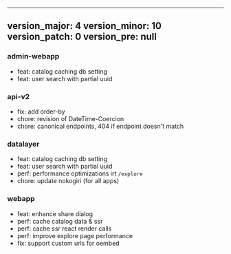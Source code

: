 
---
version_major: 4
version_minor: 10
version_patch: 0
version_pre: null
---

### admin-webapp

- feat: catalog caching db setting
- feat: user search with partial uuid

### api-v2

- fix: add order-by
- chore: revision of DateTime-Coercion
- chore: canonical endpoints, 404 if endpoint doesn't match

### datalayer

- feat: catalog caching db setting
- feat: user search with partial uuid
- perf: performance optimizations irt `/explore`
- chore: update nokogiri (for all apps)

### webapp

- feat: enhance share dialog
- perf: cache catalog data & ssr
- perf: cache ssr react render calls
- perf: improve explore page performance
- fix: support custom urls for oembed
